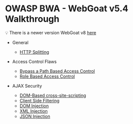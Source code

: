 # OWASP BWA - WebGoat v5.4 Walkthrough
:bulb: There is a newer version WebGoat v8 [here](https://github.com/WebGoat/WebGoat)

* General
    - [HTTP Splitting](/WebGoat/General/HTTP-Splitting.md)

* Access Control Flaws
    - [Bypass a Path Based Access Control](/WebGoat/Access%20Control%20Flaws/BypassPathBasedAccessControl.md)
    - [Role Based Access Control](/WebGoat/Access%20Control%20Flaws/RoleBasedAccessControl.md)

* AJAX Security
    - [DOM-Based cross-site-scripting](/WebGoat/AJAX%20Security/DOM_based_XSS.md)
    - [Client Side Filtering](/WebGoat/AJAX%20Security/Client_Side_Filtering.md)
    - [DOM Injection](/WebGoat/AJAX%20Security/DOM_Injection.md)
    - [XML Injection](/WebGoat/AJAX%20Security/XML_Injection.md)
    - [JSON Injection](/WebGoat/AJAX%20Security/JSON_Injection.md)